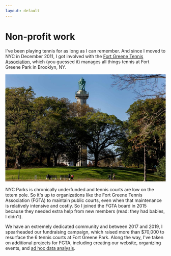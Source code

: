 ```yaml
---
layout: default
---
```


# Non-profit work

I've been playing tennis for as long as I can remember. And since I moved to NYC in December 2011, I got involved with the [Fort Greene Tennis Association](http://www.fortgreenetennis.org/), which (you guessed it) manages all things tennis at Fort Greene Park in Brooklyn, NY.

![Neighborhoods in Chicago similar to Grant Park in Atlanta](https://github.com/seeess1/seeess1.github.io/raw/master/assets/images/fort-greene-park.jpg)

NYC Parks is chronically underfunded and tennis courts are low on the totem pole. So it's up to organizations like the Fort Greene Tennis Association (FGTA) to maintain public courts, even when that maintenance is relatively intensive and costly. So I joined the FGTA board in 2015 because they needed extra help from new members (read: they had babies, I didn't).

We have an extremely dedicated community and between 2017 and 2019, I spearheaded our fundraising campaign, which raised more than $70,000 to resurface the 6 tennis courts at Fort Greene Park. Along the way, I've taken on additional projects for FGTA, including creating our website, organizing events, and [ad hoc data analysis](./side-projects.md).